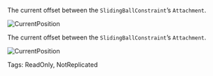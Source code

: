 The current offset between the `SlidingBallConstraint`’s `Attachment`.

![CurrentPosition][1]

[1]: https://developer.roblox.com/assets/5b61fe4154f6677d407bb3a0/SlidingBallConstraintCurrentPosition.png
	
The current offset between the `SlidingBallConstraint`’s `Attachment`.

![CurrentPosition][1]

[1]: https://developer.roblox.com/assets/5b61fe4154f6677d407bb3a0/SlidingBallConstraintCurrentPosition.png

Tags: ReadOnly, NotReplicated
